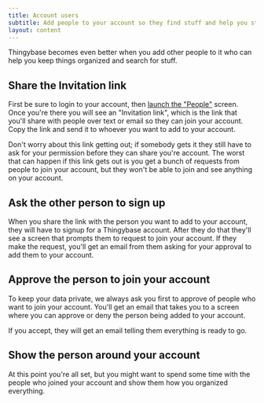 ```yaml
---
title: Account users
subtitle: Add people to your account so they find stuff and help you stay organized
layout: content
---
```


Thingybase becomes even better when you add other people to it who can help you keep things organized and search for stuff.

## Share the Invitation link

First be sure to login to your account, then [launch the "People"](https://www.thingybase.com/launch/people) screen. Once you're there you will see an "Invitation link", which is the link that you'll share with people over text or email so they can join your account. Copy the link and send it to whoever you want to add to your account.

Don't worry about this link getting out; if somebody gets it they still have to ask for your permission before they can share you're account. The worst that can happen if this link gets out is you get a bunch of requests from people to join your account, but they won't be able to join and see anything on your account.

## Ask the other person to sign up

When you share the link with the person you want to add to your account, they will have to signup for a Thingybase account. After they do that they'll see a screen that prompts them to request to join your account. If they make the request, you'll get an email from them asking for your approval to add them to your account.

## Approve the person to join your account

To keep your data private, we always ask you first to approve of people who want to join your account. You'll get an email that takes you to a screen where you can approve or deny the person being added to your account.

If you accept, they will get an email telling them everything is ready to go.

## Show the person around your account

At this point you're all set, but you might want to spend some time with the people who joined your account and show them how you organized everything.